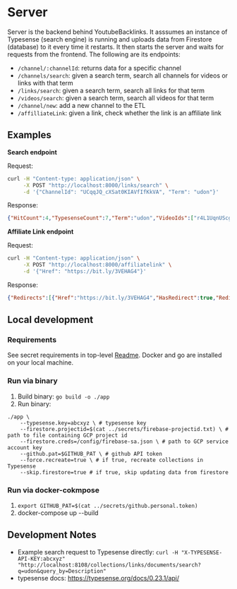 # Server

Server is the backend behind YoutubeBacklinks. It asssumes an instance of Typesense (search engine) is running and uploads data from Firestore (database) to it every time it restarts. It then starts the server and waits for requests from the frontend. The following are its endpoints:
- `/channel/:channelId`: returns data for a specific channel 
- `/channels/search`: given a search term, search all channels for videos or links with that term
- `/links/search`: given a search term, search all links for that term
- `/videos/search`: given a search term, search all videos for that term 
- `/channel/new`: add a new channel to the ETL
- `/affilliateLink`: given a link, check whether the link is an affiliate link


## Examples

**Search endpoint**

Request: 
``` bash
curl -H "Content-type: application/json" \
     -X POST "http://localhost:8000/links/search" \
     -d '{"ChannelId": "UCqqJQ_cXSat0KIAVfIfKkVA", "Term": "udon"}'
```
Response:
``` json
{"HitCount":4,"TypesenseCount":7,"Term":"udon","VideoIds":["r4L1UqnUScg"],"VideoTitleHits":{"r4L1UqnUScg":{}},"LinkHits":{"r4L1UqnUScg":["aHR0cHM6Ly93d3cuanVzdG9uZWNvb2tib29rLmNvbS9iZWVmLXVkb24v","aHR0cHM6Ly93d3cueW91dHViZS5jb20vd2F0Y2g_dj10V19yM0FrUEJqQQ==","aHR0cHM6Ly93d3cuc2VyaW91c2VhdHMuY29tL2d5dWRvbi1qYXBhbmVzZS1zaW1tZXJlZC1iZWVmLWFuZC1yaWNlLWJvd2wtcmVjaXBl"]}}
```

**Affiliate Link endpoint**

Request:
``` bash
curl -H "Content-type: application/json" \
     -X POST "http://localhost:8000/affiliatelink" \
     -d '{"Href": "https://bit.ly/3VEHAG4"}'
```

Response:
``` json
{"Redirects":[{"Href":"https://bit.ly/3VEHAG4","HasRedirect":true,"RedirectType":"301 Redirect"},{"Href":"https://rstyle.me/+3SvPh92KkqE3Y1iVuHAcEQ","HasRedirect":true,"RedirectType":"Meta-Refresh Redirect"},{"Href":"https://www.anrdoezrs.net/click-4441350-13462687?url=https%3A%2F%2Fwww.mytheresa.com%2Fen-us%2Fsaint-laurent-logo-leather-penny-loafers-2391638.html\u0026sid=.MTQ1MTA2LTA.5cface4f-9694-11ed-8c98-c3b0ebad4777","HasRedirect":true,"RedirectType":"301 Redirect"},{"Href":"https://www.mytheresa.com/en-us/saint-laurent-logo-leather-penny-loafers-2391638.html?utm_source=affiliate\u0026utm_medium=affiliate.cj.us\u0026cjevent=5d06924f969411ed8307381f0a82b838\u0026AID=13462687\u0026PID=4441350\u0026SID=.MTQ1MTA2LTA.5cface4f-9694-11ed-8c98-c3b0ebad4777\u0026lpcr=pdptrecoaff","HasRedirect":false,"RedirectType":""}],"RedirectCount":3,"IsAffiliate":"Yes"}
```

## Local development

### Requirements 
See secret requirements in top-level [Readme](../README.md). Docker and go are installed on your local machine.

### Run via binary
1. Build binary: `go build -o ./app`
2. Run binary:
``` golang
./app \
    --typesense.key=abcxyz \ # typesense key 
    --firestore.projectid=$(cat ../secrets/firebase-projectid.txt) \ # path to file containing GCP project id
    --firestore.creds=/config/firebase-sa.json \ # path to GCP service account key
    --github.pat=$GITHUB_PAT \ # github API token
    --force.recreate=true \ # if true, recreate collections in Typesense 
    --skip.firestore=true # if true, skip updating data from firestore
```

### Run via docker-cokmpose 
1. `export GITHUB_PAT=$(cat ../secrets/github.personal.token)`
2. docker-compose up --build


## Development Notes 
- Example search request to Typesense directly: 
`curl -H "X-TYPESENSE-API-KEY:abcxyz" "http://localhost:8108/collections/links/documents/search?q=udon&query_by=Description"`
- typesense docs: https://typesense.org/docs/0.23.1/api/